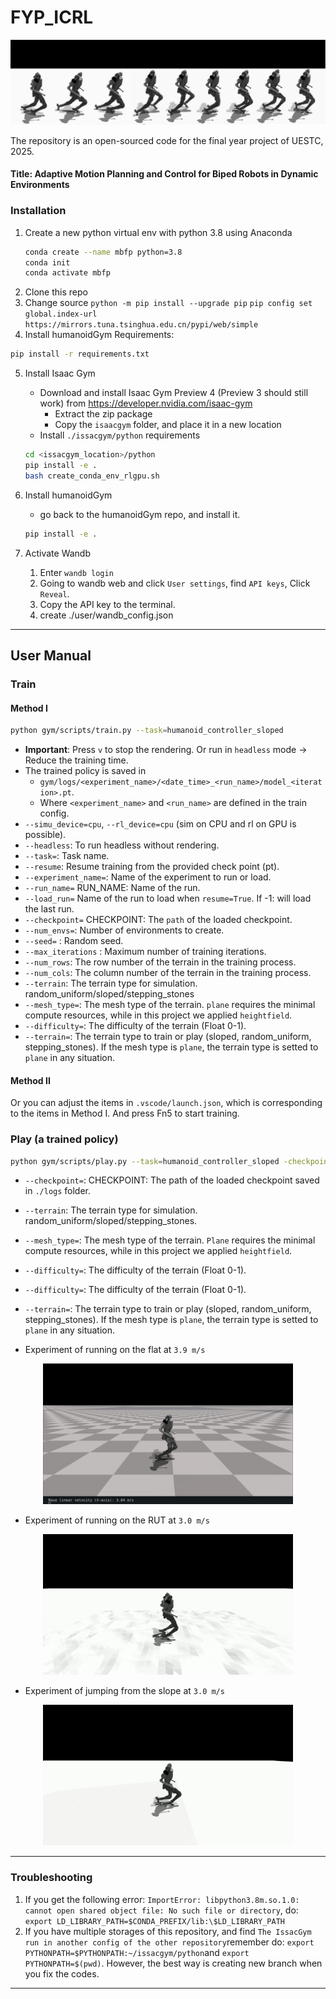 # FYP_ICRL
<p align="center">
  <img src="./resources/media/fyp_pic.png" alt="Humanoid Running" />
</p>

The repository is an open-sourced code for the final year project of UESTC, 2025. 

#### Title:  Adaptive Motion Planning and Control for Biped Robots in Dynamic Environments <br/> 

### Installation ###
1. Create a new python virtual env with python 3.8 using Anaconda
   ```bash
   conda create --name mbfp python=3.8
   conda init
   conda activate mbfp
   ```
2. Clone this repo
3. Change source
  `python -m pip install --upgrade pip`
  `pip config set global.index-url https://mirrors.tuna.tsinghua.edu.cn/pypi/web/simple`
4. Install humanoidGym Requirements:
```bash
pip install -r requirements.txt
```
5. Install Isaac Gym
   - Download and install Isaac Gym Preview 4 (Preview 3 should still work) from https://developer.nvidia.com/isaac-gym
     - Extract the zip package
     - Copy the `isaacgym` folder, and place it in a new location
   - Install `./issacgym/python` requirements
   ```bash
   cd <issacgym_location>/python
   pip install -e .
   bash create_conda_env_rlgpu.sh
   ```
6. Install humanoidGym
    - go back to the humanoidGym repo, and install it.
    ```bash
    pip install -e .
    ```

7. Activate Wandb
   1. Enter `wandb login`
   2. Going to wandb web and click `User settings`, find `API keys`, Click `Reveal`.
   3. Copy the API key to the terminal.
   4. create ./user/wandb_config.json
---
## User Manual ##

### Train ###  
#### Method I
```bash
python gym/scripts/train.py --task=humanoid_controller_sloped
```
- **Important**: Press `v` to stop the rendering. Or run in `headless` mode -> Reduce the training time.
 - The trained policy is saved in 
   - `gym/logs/<experiment_name>/<date_time>_<run_name>/model_<iteration>.pt`. 
   - Where `<experiment_name>` and `<run_name>` are defined in the train config.
-  `--simu_device=cpu`, `--rl_device=cpu` (sim on CPU and rl on GPU is possible).
- `--headless`: To run headless without rendering.
 - `--task=`: Task name.
 - `--resume`: Resume training from the provided check point (pt).
 - `--experiment_name=`: Name of the experiment to run or load.
 - `--run_name=` RUN_NAME:  Name of the run.
 - `--load_run=` Name of the run to load when `resume=True`. If -1: will load the last run.
 - `--checkpoint=` CHECKPOINT: The `path` of the loaded checkpoint.
 - `--num_envs=`:  Number of environments to create.
 - `--seed=` :  Random seed.
 - `--max_iterations` :  Maximum number of training iterations.
 - `--num_rows`: The row number of the terrain in the training process.
 - `--num_cols`: The column number of the terrain in the training process.
 - `--terrain`: The terrain type for simulation. random_uniform/sloped/stepping_stones
 - `--mesh_type=`: The mesh type of the terrain. `plane` requires the minimal compute resources, while in this project we applied `heightfield`. 
 - `--difficulty=`: The difficulty of the terrain (Float 0-1).
 - `--terrain=`: The terrain type to train or play (sloped, random_uniform, stepping_stones). If the mesh type is `plane`, the terrain type is setted to `plane` in any situation.

#### Method II
Or you can adjust the items in `.vscode/launch.json`, which is corresponding to the items in Method I. And press Fn5 to start training.


### Play (a trained policy) ###  
```bash
python gym/scripts/play.py --task=humanoid_controller_sloped -checkpoint=logs/.../D-H-M.pt
```
 - `--checkpoint=`: CHECKPOINT: The path of the loaded checkpoint saved in `./logs` folder.
 - `--terrain`: The terrain type for simulation. random_uniform/sloped/stepping_stones.
  - `--mesh_type=`: The mesh type of the terrain. `Plane` requires the minimal compute resources, while in this project we applied `heightfield`. 
   - `--difficulty=`: The difficulty of the terrain (Float 0-1).
  - `--difficulty=`: The difficulty of the terrain (Float 0-1).
  - `--terrain=`: The terrain type to train or play (sloped, random_uniform, stepping_stones). If the mesh type is `plane`, the terrain type is setted to `plane` in any situation.

- Experiment of running on the flat at `3.9 m/s`
<p align="center">
  <img src="./resources/media/example_humanoid_running.gif" alt="Humanoid Running" width="400px" />
</p>

- Experiment of running on the RUT at `3.0 m/s`
<p align="center">
  <img src="./resources/media/example_random_running.gif" alt="Humanoid Running" width="400px" />
</p>

- Experiment of jumping from the slope at `3.0 m/s`
<p align="center">
  <img src="./resources/media/example_slope_jump.gif" alt="Humanoid Running" width="400px" />
</p>



---
### Troubleshooting ###
1. If you get the following error: `ImportError: libpython3.8m.so.1.0: cannot open shared object file: No such file or directory`, do: `export LD_LIBRARY_PATH=$CONDA_PREFIX/lib:\$LD_LIBRARY_PATH`
2. If you have multiple storages of this repository, and find `The IssacGym run in another config of the other repository`remember do: `export PYTHONPATH=$PYTHONPATH:~/issacgym/python`and
`export PYTHONPATH=$(pwd)`. However, the best way is creating new branch when you fix the codes.
---


